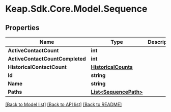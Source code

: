 # Keap.Sdk.Core.Model.Sequence

## Properties

Name | Type | Description | Notes
------------ | ------------- | ------------- | -------------
**ActiveContactCount** | **int** |  | [optional] 
**ActiveContactCountCompleted** | **int** |  | [optional] 
**HistoricalContactCount** | [**HistoricalCounts**](HistoricalCounts.md) |  | [optional] 
**Id** | **string** |  | [optional] 
**Name** | **string** |  | [optional] 
**Paths** | [**List&lt;SequencePath&gt;**](SequencePath.md) |  | [optional] 

[[Back to Model list]](../README.md#documentation-for-models) [[Back to API list]](../README.md#documentation-for-api-endpoints) [[Back to README]](../README.md)

